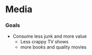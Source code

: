 # Media

### Goals

* Consume less junk and more value
  * Less crappy TV shows
  * more books and quality movies







